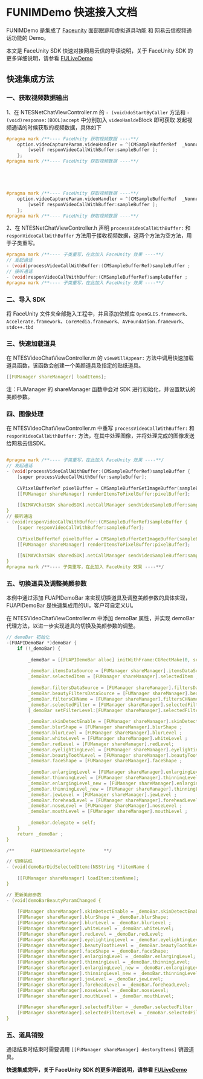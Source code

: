 # FUNIMDemo 快速接入文档

FUNIMDemo 是集成了 [Faceunity](https://github.com/Faceunity/FULiveDemo/tree/dev) 面部跟踪和虚拟道具功能 和 网易云信视频通话功能的 Demo。

本文是 FaceUnity SDK 快速对接网易云信的导读说明，关于 FaceUnity SDK 的更多详细说明，请参看 [FULiveDemo](https://github.com/Faceunity/FULiveDemo/tree/dev)

## 快速集成方法

### 一、获取视频数据输出

1、在 NTESNetChatViewController.m  的 `- (void)doStartByCaller` 方法和 `-(void)response:(BOOL)accept`  中分别加入 `videoHanlde`Block 即可获取 发起视频通话的时候获取的视频数据，具体如下

```C
#pragma mark /**---- FaceUnity 获取视频数据 ----**/
    option.videoCaptureParam.videoHandler = ^(CMSampleBufferRef  _Nonnull sampleBuffer) {
        [wself responVideoCallWithBuffer:sampleBuffer ];
    };
#pragma mark /**---- FaceUnity 获取视频数据 ----**/





#pragma mark /**---- FaceUnity 获取视频数据 ----**/
    option.videoCaptureParam.videoHandler = ^(CMSampleBufferRef  _Nonnull sampleBuffer) {
        [wself responVideoCallWithBuffer:sampleBuffer ];
    };
#pragma mark /**---- FaceUnity 获取视频数据 ----**/
```

2、在 NTESNetChatViewController.h 声明 `processVideoCallWithBuffer:` 和 `responVideoCallWithBuffer` 方法用于接收视频数据，这两个方法为空方法，用于子类重写。

```C
#pragma mark /**---- 子类重写，在此加入 FaceUnity 效果 ----**/
// 发起通话
- (void)processVideoCallWithBuffer:(CMSampleBufferRef)sampleBuffer ;
// 接听通话
- (void)responVideoCallWithBuffer:(CMSampleBufferRef)sampleBuffer ;
#pragma mark /**---- 子类重写，在此加入 FaceUnity 效果 ----**/
```

### 二、导入 SDK

将 FaceUnity 文件夹全部拖入工程中，并且添加依赖库 `OpenGLES.framework`、`Accelerate.framework`、`CoreMedia.framework`、`AVFoundation.framework`、`stdc++.tbd`

### 三、快速加载道具

在 NTESVideoChatViewController.m 的 `viewWillAppear:` 方法中调用快速加载道具函数，该函数会创建一个美颜道具及指定的贴纸道具。

```c
[[FUManager shareManager] loadItems];
```

注：FUManager 的 shareManager 函数中会对 SDK 进行初始化，并设置默认的美颜参数。

### 四、图像处理

在 NTESVideoChatViewController.m 中重写 `processVideoCallWithBuffer:` 和 `responVideoCallWithBuffer:` 方法，在其中处理图像，并将处理完成的图像发送给网易云信SDK。

```c

#pragma mark /**---- 子类重写，在此加入 FaceUnity 效果 ----**/
// 发起通话
- (void)processVideoCallWithBuffer:(CMSampleBufferRef)sampleBuffer {
    [super processVideoCallWithBuffer:sampleBuffer];
    
    CVPixelBufferRef pixelBuffer = CMSampleBufferGetImageBuffer(sampleBuffer);
    [[FUManager shareManager] renderItemsToPixelBuffer:pixelBuffer];
    
    [[NIMAVChatSDK sharedSDK].netCallManager sendVideoSampleBuffer:sampleBuffer];
}
// 接听通话
- (void)responVideoCallWithBuffer:(CMSampleBufferRef)sampleBuffer {
    [super responVideoCallWithBuffer:sampleBuffer];
    
    CVPixelBufferRef pixelBuffer = CMSampleBufferGetImageBuffer(sampleBuffer);
    [[FUManager shareManager] renderItemsToPixelBuffer:pixelBuffer];
    
    [[NIMAVChatSDK sharedSDK].netCallManager sendVideoSampleBuffer:sampleBuffer];
}
#pragma mark /**---- 子类重写，在此加入 FaceUnity 效果 ----**/
```

### 五、切换道具及调整美颜参数

本例中通过添加 FUAPIDemoBar 来实现切换道具及调整美颜参数的具体实现，FUAPIDemoBar 是快速集成用的UI，客户可自定义UI。

在 NTESVideoChatViewController.m 中添加 demoBar 属性，并实现 demoBar 代理方法，以进一步实现道具的切换及美颜参数的调整。

```C
// demoBar 初始化
-(FUAPIDemoBar *)demoBar {
    if (!_demoBar) {
        
        _demoBar = [[FUAPIDemoBar alloc] initWithFrame:CGRectMake(0, self.view.frame.size.height - 164 - 166, self.view.frame.size.width, 164)];
        
        _demoBar.itemsDataSource = [FUManager shareManager].itemsDataSource;
        _demoBar.selectedItem = [FUManager shareManager].selectedItem ;
        
        _demoBar.filtersDataSource = [FUManager shareManager].filtersDataSource ;
        _demoBar.beautyFiltersDataSource = [FUManager shareManager].beautyFiltersDataSource ;
        _demoBar.filtersCHName = [FUManager shareManager].filtersCHName ;
        _demoBar.selectedFilter = [FUManager shareManager].selectedFilter ;
        [_demoBar setFilterLevel:[FUManager shareManager].selectedFilterLevel forFilter:[FUManager shareManager].selectedFilter] ;
        
        _demoBar.skinDetectEnable = [FUManager shareManager].skinDetectEnable;
        _demoBar.blurShape = [FUManager shareManager].blurShape ;
        _demoBar.blurLevel = [FUManager shareManager].blurLevel ;
        _demoBar.whiteLevel = [FUManager shareManager].whiteLevel ;
        _demoBar.redLevel = [FUManager shareManager].redLevel;
        _demoBar.eyelightingLevel = [FUManager shareManager].eyelightingLevel ;
        _demoBar.beautyToothLevel = [FUManager shareManager].beautyToothLevel ;
        _demoBar.faceShape = [FUManager shareManager].faceShape ;
        
        _demoBar.enlargingLevel = [FUManager shareManager].enlargingLevel ;
        _demoBar.thinningLevel = [FUManager shareManager].thinningLevel ;
        _demoBar.enlargingLevel_new = [FUManager shareManager].enlargingLevel_new ;
        _demoBar.thinningLevel_new = [FUManager shareManager].thinningLevel_new ;
        _demoBar.jewLevel = [FUManager shareManager].jewLevel ;
        _demoBar.foreheadLevel = [FUManager shareManager].foreheadLevel ;
        _demoBar.noseLevel = [FUManager shareManager].noseLevel ;
        _demoBar.mouthLevel = [FUManager shareManager].mouthLevel ;
        
        _demoBar.delegate = self;
    }
    return _demoBar ;
}

/**      FUAPIDemoBarDelegate       **/

// 切换贴纸
- (void)demoBarDidSelectedItem:(NSString *)itemName {
    
    [[FUManager shareManager] loadItem:itemName];
}

// 更新美颜参数
- (void)demoBarBeautyParamChanged {
    
    [FUManager shareManager].skinDetectEnable = _demoBar.skinDetectEnable;
    [FUManager shareManager].blurShape = _demoBar.blurShape;
    [FUManager shareManager].blurLevel = _demoBar.blurLevel ;
    [FUManager shareManager].whiteLevel = _demoBar.whiteLevel;
    [FUManager shareManager].redLevel = _demoBar.redLevel;
    [FUManager shareManager].eyelightingLevel = _demoBar.eyelightingLevel;
    [FUManager shareManager].beautyToothLevel = _demoBar.beautyToothLevel;
    [FUManager shareManager].faceShape = _demoBar.faceShape;
    [FUManager shareManager].enlargingLevel = _demoBar.enlargingLevel;
    [FUManager shareManager].thinningLevel = _demoBar.thinningLevel;
    [FUManager shareManager].enlargingLevel_new = _demoBar.enlargingLevel_new;
    [FUManager shareManager].thinningLevel_new = _demoBar.thinningLevel_new;
    [FUManager shareManager].jewLevel = _demoBar.jewLevel;
    [FUManager shareManager].foreheadLevel = _demoBar.foreheadLevel;
    [FUManager shareManager].noseLevel = _demoBar.noseLevel;
    [FUManager shareManager].mouthLevel = _demoBar.mouthLevel;
    
    [FUManager shareManager].selectedFilter = _demoBar.selectedFilter ;
    [FUManager shareManager].selectedFilterLevel = _demoBar.selectedFilterLevel;
}
```



### 五、道具销毁

通话结束时结束时需要调用 `[[FUManager shareManager] destoryItems]`  销毁道具。

**快速集成完毕，关于 FaceUnity SDK 的更多详细说明，请参看 [FULiveDemo](https://github.com/Faceunity/FULiveDemo/tree/dev)**
